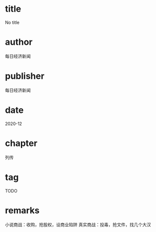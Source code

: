 # title
No title

# author
每日经济新闻

# publisher
每日经济新闻

# date
2020-12

# chapter
列传

# tag
TODO

# remarks
小说商战：收购，抢股权，设商业陷阱 真实商战：投毒，抢文件，找几个大汉
